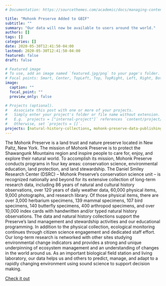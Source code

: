 ```yaml
---
# Documentation: https://sourcethemes.com/academic/docs/managing-content/

title: "Mohonk Preserve Added to GBIF"
subtitle: ""
summary: "Our data will now be available to users around the world."
authors: []
tags: []
categories: []
date: 2020-05-30T12:41:50-04:00
lastmod: 2020-05-30T12:41:50-04:00
featured: false
draft: false

# Featured image
# To use, add an image named `featured.jpg/png` to your page's folder.
# Focal points: Smart, Center, TopLeft, Top, TopRight, Left, Right, BottomLeft, Bottom, BottomRight.
image:
  caption: ""
  focal_point: ""
  preview_only: false

# Projects (optional).
#   Associate this post with one or more of your projects.
#   Simply enter your project's folder or file name without extension.
#   E.g. `projects = ["internal-project"]` references `content/project/deep-learning/index.md`.
#   Otherwise, set `projects = []`.
projects: [natural-history-collections, mohonk-preserve-data-publishing]
---
```


 The Mohonk Preserve is a land trust and nature preserve located in New Paltz, New York. The mission of Mohonk Preserve is to protect the Shawangunk Mountains region and inspire people to care for, enjoy, and explore their natural world. To accomplish its mission, Mohonk Preserve conducts programs in four key areas: conservation science, environmental education, land protection, and land stewardship. The Daniel Smiley Research Center (DSRC) – Mohonk Preserve’s conservation science unit – is recognized nationally and beyond for its extensive collection of long-term research data, including 86 years of natural and cultural history observations, over 120 years of daily weather data, 60,000 physical items, 9,000 photographs, and research library. Of those physical items, there are over 3,000 herbarium specimens, 139 mammal specimens, 107 bird specimens, 140 butterfly specimens, 400 arthropod specimens, and over 10,000 index cards with handwritten and/or typed natural history observations. The data and natural history collections support the Preserve’s land management and stewardship activities and our educational programming. In addition to the physical collection, ecological monitoring continues through citizen science engagement and dedicated staff effort. Our long-term research is networked with other sites studying environmental change indicators and provides a strong and unique underpinning of ecosystem management and an understanding of changes in the world around us. As an important biological field station and living laboratory, our data helps us and others to predict, manage, and adapt to a rapidly changing environment using sound science to support decision making.

[Check it out](https://www.gbif.org/publisher/90c5397a-6f94-4396-8e9c-cdcf6f59ef69)